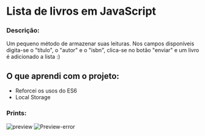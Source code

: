 # Lista de livros em JavaScript 
### Descrição:
Um pequeno método de armazenar suas leituras. Nos campos disponíveis digita-se o "título", o "autor" e o "isbn", clica-se no botão "enviar" e um livro é adicionado a lista :)

## O que aprendi com o projeto:
- Reforcei os usos do ES6
- Local Storage

### Prints: 

![preview](https://lh3.googleusercontent.com/-k-bF75FmcjQ/YNJsj8-NGYI/AAAAAAAAA84/UHw1rg2l13szJ6I_lXOg-wFWenv1ZSHqQCLcBGAsYHQ/s16000/image.png)
![Preview-error](https://user-images.githubusercontent.com/69855489/123013968-9bab0480-d39b-11eb-8de1-d3966af3c275.png)
